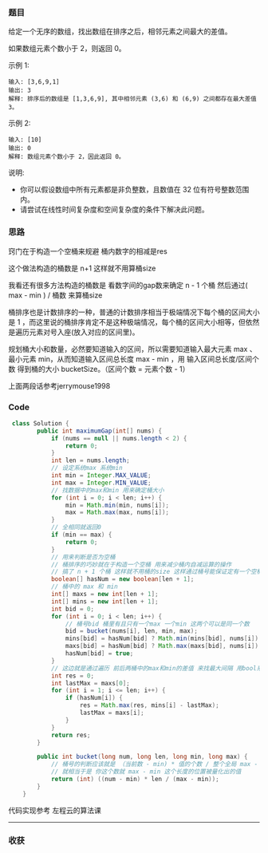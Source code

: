 ### 题目
给定一个无序的数组，找出数组在排序之后，相邻元素之间最大的差值。

如果数组元素个数小于 2，则返回 0。

示例 1:
```
输入: [3,6,9,1]
输出: 3
解释: 排序后的数组是 [1,3,6,9], 其中相邻元素 (3,6) 和 (6,9) 之间都存在最大差值 3。
```
示例 2:
```
输入: [10]
输出: 0
解释: 数组元素个数小于 2，因此返回 0。
```
说明:

- 你可以假设数组中所有元素都是非负整数，且数值在 32 位有符号整数范围内。
- 请尝试在线性时间复杂度和空间复杂度的条件下解决此问题。
### 思路
窍门在于构造一个空桶来规避 桶内数字的相减是res

这个做法构造的桶数是 n+1 这样就不用算桶size

我看还有很多方法构造的桶数是 看数字间的gap数来确定 n - 1 个桶 然后通过( max - min ) / 桶数 来算桶size

桶排序也是计数排序的一种，普通的计数排序相当于极端情况下每个桶的区间大小是 1 ，而这里说的桶排序肯定不是这种极端情况，每个桶的区间大小相等，但依然是遍历元素对号入座(放入对应的区间里)。

规划桶大小和数量，必然要知道输入的区间，所以需要知道输入最大元素 max 、最小元素 min，从而知道输入区间总长度 max - min ，用 输入区间总长度/区间个数 得到桶的大小 bucketSize。（区间个数 = 元素个数 - 1）

上面两段话参考jerrymouse1998

### Code
```java
 class Solution {
        public int maximumGap(int[] nums) {
            if (nums == null || nums.length < 2) {
                return 0;
            }
            int len = nums.length;
            // 设定系统max 系统min
            int min = Integer.MAX_VALUE;
            int max = Integer.MIN_VALUE;
            // 找数据中的max和min 用来确定桶大小
            for (int i = 0; i < len; i++) {
                min = Math.min(min, nums[i]);
                max = Math.max(max, nums[i]);
            }
            // 全相同就返回0
            if (min == max) {
                return 0;
            }
            // 用来判断是否为空桶
            // 桶排序的巧妙就在于构造一个空桶 用来减少桶内自减运算的操作
            // 搞了 n + 1 个桶 这样就不用桶的size 这样通过桶号能保证定有一个空桶
            boolean[] hasNum = new boolean[len + 1];
            // 桶中的 max 和 min
            int[] maxs = new int[len + 1];
            int[] mins = new int[len + 1];
            int bid = 0;
            for (int i = 0; i < len; i++) {
                // 桶号bid 桶里有且只有一个max 一个min 这两个可以是同一个数
                bid = bucket(nums[i], len, min, max);
                mins[bid] = hasNum[bid] ? Math.min(mins[bid], nums[i]) : nums[i];
                maxs[bid] = hasNum[bid] ? Math.max(maxs[bid], nums[i]) : nums[i];
                hasNum[bid] = true;
            }
            // 这边就是通过遍历 前后两桶中的max和min的差值 来找最大间隔 用bool来看桶里有无数
            int res = 0;
            int lastMax = maxs[0];
            for (int i = 1; i <= len; i++) {
                if (hasNum[i]) {
                    res = Math.max(res, mins[i] - lastMax);
                    lastMax = maxs[i];
                }
            }
            return res;
        }

        public int bucket(long num, long len, long min, long max) {
            // 桶号的判断应该就是 （当前数 - min) * 值的个数 / 整个全局 max - min
            // 就相当于是 你这个数就 max - min 这个长度的位置被量化出的值
            return (int) ((num - min) * len / (max - min));
        }
    }
```
代码实现参考 左程云的算法课
*** 

### 收获
